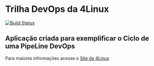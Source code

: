# Trilha DevOps da 4Linux

<!-- Altere a Flag abaixo com sua URL do Travis -->
[![Build Status](https://travis-ci.org/AdinaildoRibeiro/DevOpsLab-HelloWorld.svg?branch=master)](https://travis-ci.org/AdinaildoRibeiro/DevOpsLab-HelloWorld)

## Aplicação criada para exemplificar o Ciclo de uma PipeLine DevOps


Para maiores informações acesse o [Site da 4Linux](https://www.4linux.com.br/cursos/devops)
